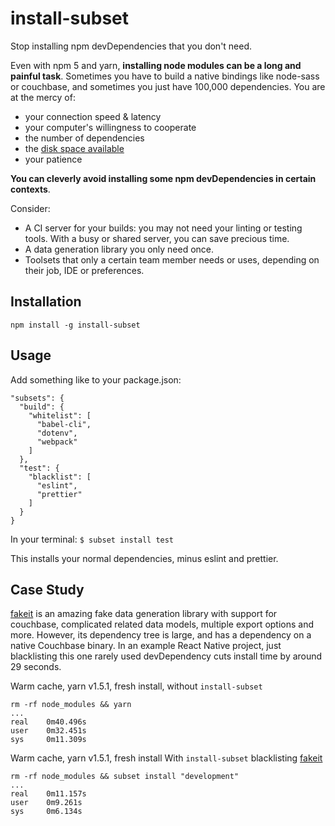 # install-subset

Stop installing npm devDependencies that you don't need.

Even with npm 5 and yarn, **installing node modules can be a long and painful task**. Sometimes you have to build a native bindings like node-sass or couchbase, and sometimes you just have 100,000 dependencies. You are at the mercy of:
- your connection speed & latency
- your computer's willingness to cooperate
- the number of dependencies
- the [disk space available](http://devhumor.com/content/uploads/images/August2017/node-modules.jpg)
- your patience

**You can cleverly avoid installing some npm devDependencies in certain contexts**. 

Consider:
- A CI server for your builds: you may not need your linting or testing tools. With a busy or shared server, you can save precious time.
- A data generation library you only need once.
- Toolsets that only a certain team member needs or uses, depending on their job, IDE or preferences. 

## Installation

`npm install -g install-subset`

## Usage

Add something like to your package.json:
```
"subsets": {
  "build": {
    "whitelist": [
      "babel-cli",
      "dotenv",
      "webpack"
    ]
  },
  "test": {
    "blacklist": [
      "eslint",
      "prettier"
    ]
  }
}
```

In your terminal: `$ subset install test`

This installs your normal dependencies, minus eslint and prettier.

## Case Study

[fakeit](https://github.com/bentonam/fakeit) is an amazing fake data generation library with support for couchbase, complicated related data models, multiple export options and more. However, its dependency tree is large, and has a dependency on a native Couchbase binary. In an example React Native project, just blacklisting this one rarely used devDependency cuts install time by around 29 seconds. 

Warm cache, yarn v1.5.1, fresh install, without `install-subset`
```
rm -rf node_modules && yarn
...
real    0m40.496s
user    0m32.451s
sys     0m11.309s
```

Warm cache, yarn v1.5.1, fresh install  With `install-subset` blacklisting [fakeit](https://github.com/bentonam/fakeit)
```
rm -rf node_modules && subset install "development"
...
real    0m11.157s
user    0m9.261s
sys     0m6.134s
```
